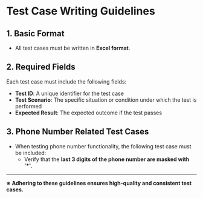 # Test Case Writing Guidelines

## 1. Basic Format
- All test cases must be written in **Excel format**.

## 2. Required Fields
Each test case must include the following fields:
- **Test ID**: A unique identifier for the test case
- **Test Scenario**: The specific situation or condition under which the test is performed
- **Expected Result**: The expected outcome if the test passes

## 3. Phone Number Related Test Cases
- When testing phone number functionality, the following test case must be included:
  - Verify that the **last 3 digits of the phone number are masked with '*'**.

---

**※ Adhering to these guidelines ensures high-quality and consistent test cases.**
